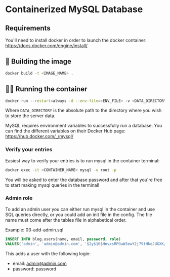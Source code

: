 # Containerized MySQL Database

## Requirements

You'll need to install docker in order to launch the docker container: https://docs.docker.com/engine/install/

## 🚚 Building the image

```sh
docker build -t <IMAGE_NAME> .
```

## 🏃‍♂️ Running the container

```sh
docker run --restart=always -d --env-file=<ENV_FILE> -v <DATA_DIRECTORY>:/var/lib/mysql --name <CONTAINER_NAME> <IMAGE_NAME>
```

Where `DATA_DIRECTORY` is the absolute path to the directory where you wish to store the server data.

MySQL requires environment variables to successfully run a database. You can find the different variables on their Docker Hub page: https://hub.docker.com/_/mysql/

### Verify your entries

Easiest way to verify your entries is to run mysql in the container terminal:

```sh
docker exec -it <CONTAINER_NAME> mysql -u root -p
```

You will be asked to enter the database password and after that you're free to start making mysql queries in the terminal!

### Admin role

To add an admin user you can either run mysql in the container and use SQL queries directly, or you could add an init file in the config. The file name must come after the tables file in alphabetical order.

Example: 03-add-admin.sql

```sql
INSERT INTO blog.users(name, email, password, role)
VALUES('admin', 'admin@admin.com', '$2y$10$HnvxsRPGwW3ewY2j79tHkeJUGXK/J5Mot.FFtd3otZS299HwhbTme', 'admin');
```

This adds a user with the following login:

- email: admin@admin.com
- password: password
